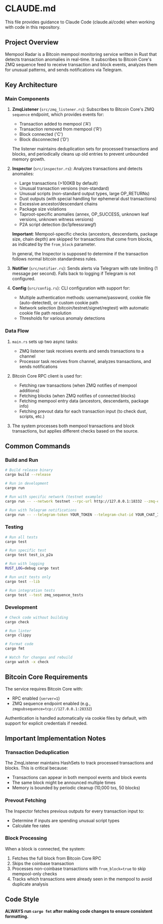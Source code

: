 # CLAUDE.md

This file provides guidance to Claude Code (claude.ai/code) when working with code in this repository.

## Project Overview

Mempool Radar is a Bitcoin mempool monitoring service written in Rust that detects transaction anomalies in real-time.
It subscribes to Bitcoin Core's ZMQ sequence feed to receive transaction and block events, analyzes them for unusual
patterns, and sends notifications via Telegram.

## Key Architecture

### Main Components

1. **ZmqListener** (`src/zmq_listener.rs`): Subscribes to Bitcoin Core's ZMQ `sequence` endpoint, which provides events
   for:
    - Transaction added to mempool ('A')
    - Transaction removed from mempool ('R')
    - Block connected ('C')
    - Block disconnected ('D')

   The listener maintains deduplication sets for processed transactions and blocks, and periodically cleans up old
   entries to prevent unbounded memory growth.

2. **Inspector** (`src/inspector.rs`): Analyzes transactions and detects anomalies:
    - Large transactions (>100KB by default)
    - Unusual transaction versions (non-standard)
    - Unusual scripts (non-standard output types, large OP_RETURNs)
    - Dust outputs (with special handling for ephemeral dust transactions)
    - Excessive ancestor/descendant chains
    - Package size violations
    - Taproot-specific anomalies (annex, OP_SUCCESS, unknown leaf versions, unknown witness versions)
    - P2A script detection (bc1pfeessrawgf)

   **Important**: Mempool-specific checks (ancestors, descendants, package size, chain depth) are skipped for
   transactions that come from blocks, as indicated by the `from_block` parameter.

   In general, the Inspector is supposed to determine if the transaction follows normal bitcoin standardness rules.

3. **Notifier** (`src/notifier.rs`): Sends alerts via Telegram with rate limiting (1 message per second). Falls back to
   logging if Telegram is not configured.

4. **Config** (`src/config.rs`): CLI configuration with support for:
    - Multiple authentication methods: username/password, cookie file (auto-detected), or custom cookie path
    - Network selection (bitcoin/testnet/signet/regtest) with automatic cookie file path resolution
    - Thresholds for various anomaly detections

### Data Flow

1. `main.rs` sets up two async tasks:
    - ZMQ listener task receives events and sends transactions to a channel
    - Processor task receives from channel, analyzes transactions, and sends notifications

2. Bitcoin Core RPC client is used for:
    - Fetching raw transactions (when ZMQ notifies of mempool additions)
    - Fetching blocks (when ZMQ notifies of connected blocks)
    - Fetching mempool entry data (ancestors, descendants, package info)
    - Fetching prevout data for each transaction input (to check dust, scripts, etc.)

3. The system processes both mempool transactions and block transactions, but applies different checks based on the
   source.

## Common Commands

### Build and Run

```bash
# Build release binary
cargo build --release

# Run in development
cargo run

# Run with specific network (testnet example)
cargo run -- --network testnet --rpc-url http://127.0.0.1:18332 --zmq-endpoint tcp://127.0.0.1:28333

# Run with Telegram notifications
cargo run -- --telegram-token YOUR_TOKEN --telegram-chat-id YOUR_CHAT_ID
```

### Testing

```bash
# Run all tests
cargo test

# Run specific test
cargo test test_is_p2a

# Run with logging
RUST_LOG=debug cargo test

# Run unit tests only
cargo test --lib

# Run integration tests
cargo test --test zmq_sequence_tests
```

### Development

```bash
# Check code without building
cargo check

# Run linter
cargo clippy

# Format code
cargo fmt

# Watch for changes and rebuild
cargo watch -x check
```

## Bitcoin Core Requirements

The service requires Bitcoin Core with:

- RPC enabled (`server=1`)
- ZMQ sequence endpoint enabled (e.g., `zmqpubsequence=tcp://127.0.0.1:28332`)

Authentication is handled automatically via cookie files by default, with support for explicit credentials if needed.

## Important Implementation Notes

### Transaction Deduplication

The ZmqListener maintains HashSets to track processed transactions and blocks. This is critical because:

- Transactions can appear in both mempool events and block events
- The same block might be announced multiple times
- Memory is bounded by periodic cleanup (10,000 txs, 50 blocks)

### Prevout Fetching

The Inspector fetches previous outputs for every transaction input to:

- Determine if inputs are spending unusual script types
- Calculate fee rates

### Block Processing

When a block is connected, the system:

1. Fetches the full block from Bitcoin Core RPC
2. Skips the coinbase transaction
3. Processes non-coinbase transactions with `from_block=true` to skip mempool-only checks
4. Tracks which transactions were already seen in the mempool to avoid duplicate analysis

## Code Style

**ALWAYS run `cargo fmt` after making code changes to ensure consistent formatting.**
